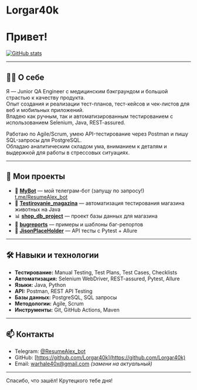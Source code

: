 # Lorgar40k

# Привет! 

[![GitHub stats](https://github-readme-stats.vercel.app/api?username=Lorgar40k&show_icons=true&hide_title=true&count_private=true)](https://github.com/Lorgar40k)

---

## 👨‍💻 О себе

Я — Junior QA Engineer с медицинским бэкграундом и большой страстью к качеству продукта.  
Опыт создания и реализации тест-планов, тест-кейсов и чек-листов для веб и мобильных приложений.  
Владею как ручным, так и автоматизированным тестированием с использованием Selenium, Java, REST-assured.  

Работаю по Agile/Scrum, умею API-тестирование через Postman и пишу SQL-запросы для PostgreSQL.  
Обладаю аналитическим складом ума, вниманием к деталям и выдержкой для работы в стрессовых ситуациях.

---

## 🚀 Мои проекты

- 🤖 **[MyBot](https://github.com/Lorgar40k/MyBot)** — мой телеграм-бот (запущу по запросу!) [t.me/ResumeAlex_bot](https://t.me/ResumeAlex_bot)
- 🐾 **[Testirovanie_magazina](https://github.com/Lorgar40k/Testirovanie_magazina)** — автоматизация тестирования магазина животных на Java
- 📊 **[shop_db_project](https://github.com/Lorgar40k/shop_db_project)** — проект базы данных для магазина
- 🐞 **[bugreports](https://github.com/Lorgar40k/bugreports)** — примеры и шаблоны баг-репортов
- 🧪 **[JisonPlaceHolder](https://github.com/Lorgar40k/JisonPlaceHolder)** — API тесты с Pytest + Allure

---

## 🛠 Навыки и технологии

- **Тестирование:** Manual Testing, Test Plans, Test Cases, Checklists  
- **Автоматизация:** Selenium WebDriver, REST-assured, Pytest, Allure  
- **Языки:** Java, Python  
- **API:** Postman, REST API Testing  
- **Базы данных:** PostgreSQL, SQL запросы  
- **Методологии:** Agile, Scrum  
- **Инструменты:** Git, GitHub Actions, Maven

---

## 📫 Контакты

- Telegram: [@ResumeAlex_bot](https://t.me/ResumeAlex_bot)  
- GitHub: [https://github.com/Lorgar40k](https://github.com/Lorgar40k)  
- Email: [warhale40x@gmail.com](mailto:warhale40k@gmail.com.com) *(замени на актуальный)*

---

Спасибо, что зашёл! Крутецкого тебе дня! 
